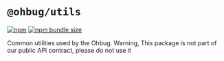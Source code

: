 # `@ohbug/utils`

[![npm](https://img.shields.io/npm/v/@ohbug/utils.svg?style=flat-square)](https://www.npmjs.com/package/@ohbug/utils)
[![npm bundle size](https://img.shields.io/bundlephobia/min/@ohbug/utils?style=flat-square)](https://bundlephobia.com/result?p=@ohbug/utils)

Common utilities used by the Ohbug.
Warning, This package is not part of our public API contract, please do not use it
